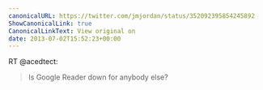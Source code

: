```yaml
---
canonicalURL: https://twitter.com/jmjordan/status/352092395854245892
ShowCanonicalLink: true
CanonicalLinkText: View original on
date: 2013-07-02T15:52:23+00:00
---
```

RT @acedtect:
> Is Google Reader down for anybody else?